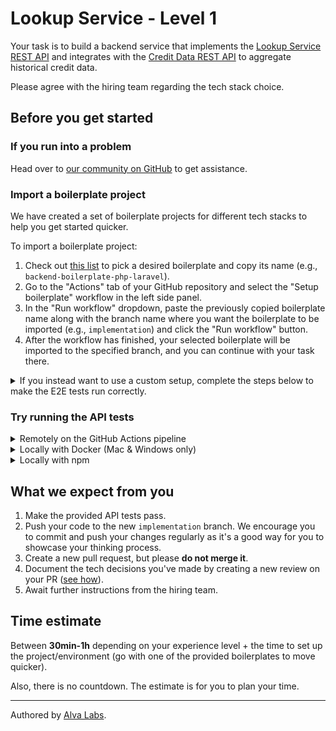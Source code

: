 # Lookup Service - Level 1

Your task is to build a backend service that implements the [Lookup Service REST API](https://infra.devskills.app/lookup/api/1.0.0) and integrates with the [Credit Data REST API](https://infra.devskills.app/credit-data/api/1.0.0) to aggregate historical credit data.

Please agree with the hiring team regarding the tech stack choice.

## Before you get started

### If you run into a problem

Head over to [our community on GitHub](https://github.com/orgs/DevSkillsHQ/discussions/categories/help) to get assistance.

### Import a boilerplate project

We have created a set of boilerplate projects for different tech stacks to help you get started quicker.

To import a boilerplate project:

1. Check out [this list](https://help.alvalabs.io/en/articles/7972852-supported-coding-test-boilerplates) to pick a desired boilerplate and copy its name (e.g., `backend-boilerplate-php-laravel`).
2. Go to the "Actions" tab of your GitHub repository and select the "Setup boilerplate" workflow in the left side panel.
3. In the "Run workflow" dropdown, paste the previously copied boilerplate name along with the branch name where you want the boilerplate to be imported (e.g., `implementation`) and click the "Run workflow" button.
4. After the workflow has finished, your selected boilerplate will be imported to the specified branch, and you can continue with your task there.

<details>
<summary>If you instead want to use a custom setup, complete the steps below to make the E2E tests run correctly.</summary>

1. Update the `apiUrl` (where your backend runs) in [cypress.json](cypress.json).
2. Update the [`build`](package.json#L5) and [`start`](package.json#L6) scripts in [package.json](package.json) to respectively build and start your app.

</details>

### Try running the API tests

<details>
<summary>Remotely on the GitHub Actions pipeline</summary>

Push your code to the new `implementation` branch (create it if it doesn't exist), which will trigger a new pipeline run that will run the tests.
  
Check the 'Actions' tab to see the historical runs.

</details>


<details>
<summary>Locally with Docker (Mac & Windows only)</summary>
  
#### Prerequisites

- [Install Docker](https://www.docker.com/get-started)
- Start your app
  
#### Run the tests
```bash
 docker run --add-host host.docker.internal:host-gateway -v $PWD:/e2e -w /e2e cypress/included:3.4.0
```

You can either use the console output or generated screenshots/videos (*check the newly created files that appear after a test run*) to troubleshoot the test results.


</details>

<details>
<summary>Locally with npm</summary>
  
#### Prerequisites

1. [Install node](https://nodejs.org/en/)
2. When in the project's root, run: `sed 's/host.docker.internal/localhost/g' cypress.json > cypress.json.tmp && mv cypress.json.tmp cypress.json`  
3. Start your app
  
#### Run the tests
```bash
 npm run test
```

You can either use the console output or generated screenshots/videos (*check the newly created files that appear after a test run*) to troubleshoot the test results.

</details>

## What we expect from you

1. Make the provided API tests pass.
2. Push your code to the new `implementation` branch. We encourage you to commit and push your changes regularly as it's a good way for you to showcase your thinking process.
3. Create a new pull request, but please **do not merge it**.
4. Document the tech decisions you've made by creating a new review on your PR ([see how](https://www.loom.com/share/94ae305e7fbf45d592099ac9f40d4274)).
5. Await further instructions from the hiring team.

## Time estimate

Between **30min-1h** depending on your experience level + the time to set up the project/environment (go with one of the provided boilerplates to move quicker). 

Also, there is no countdown. The estimate is for you to plan your time.

---

Authored by [Alva Labs](https://www.alvalabs.io/).